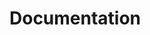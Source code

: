 # Documentation

<div id="documentation"></div>

<script>
    async function fetchAndDisplayDocumentation() {
        try {
            const response = await fetch('config.json');
            const jsonData = await response.json();

            createDocumentation(jsonData);
        } catch (error) {
            console.error('Error fetching JSON:', error);
        }
    }

    function createDocumentation(data) {
        const documentationDiv = document.getElementById('documentation');

        const h1 = document.createElement('h1');
        h1.textContent = data.name;
        documentationDiv.appendChild(h1);

        data.methods.forEach(method => {
            const h2 = document.createElement('h2');
            h2.textContent = method.name;
            documentationDiv.appendChild(h2);

            const p = document.createElement('p');
            p.textContent = `Method ${method.name}.`;
            documentationDiv.appendChild(p);

            if (method.parameters.length > 0) {
                const h3 = document.createElement('h3');
                h3.textContent = 'Parameters';
                documentationDiv.appendChild(h3);

                const ul = document.createElement('ul');
                method.parameters.forEach(parameter => {
                    const li = document.createElement('li');
                    li.textContent = parameter;
                    ul.appendChild(li);
                });
                documentationDiv.appendChild(ul);
            }
        });
    }

    fetchAndDisplayDocumentation();
</script>
